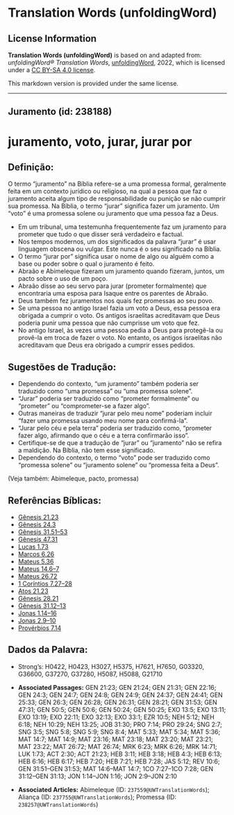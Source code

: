 # Translation Words (unfoldingWord)

## License Information

**Translation Words (unfoldingWord)** is based on and adapted from: _unfoldingWord® Translation Words_, [unfoldingWord](https://unfoldingword.org/utw), 2022, which is licensed under a [CC BY-SA 4.0 license](https://creativecommons.org/licenses/by-sa/4.0/legalcode.en).

This markdown version is provided under the same license.



--------------------------------

## Juramento (id: 238188)

juramento, voto, jurar, jurar por
=================================

Definição:
----------

O termo “juramento” na Bíblia refere\-se a uma promessa formal, geralmente feita em um contexto jurídico ou religioso, na qual a pessoa que faz o juramento aceita algum tipo de responsabilidade ou punição se não cumprir sua promessa. Na Bíblia, o termo “jurar” significa fazer um juramento. Um “voto” é uma promessa solene ou juramento que uma pessoa faz a Deus.

* Em um tribunal, uma testemunha frequentemente faz um juramento para prometer que tudo o que disser será verdadeiro e factual.
* Nos tempos modernos, um dos significados da palavra “jurar” é usar linguagem obscena ou vulgar. Este nunca é o seu significado na Bíblia.
* O termo “jurar por” significa usar o nome de algo ou alguém como a base ou poder sobre o qual o juramento é feito.
* Abraão e Abimeleque fizeram um juramento quando fizeram, juntos, um pacto sobre o uso de um poço.
* Abraão disse ao seu servo para jurar (prometer formalmente) que encontraria uma esposa para Isaque entre os parentes de Abraão.
* Deus também fez juramentos nos quais fez promessas ao seu povo.
* Se uma pessoa no antigo Israel fazia um voto a Deus, essa pessoa era obrigada a cumprir o voto. Os antigos israelitas acreditavam que Deus poderia punir uma pessoa que não cumprisse um voto que fez.
* No antigo Israel, às vezes uma pessoa pedia a Deus para protegê\-la ou provê\-la em troca de fazer o voto. No entanto, os antigos israelitas não acreditavam que Deus era obrigado a cumprir esses pedidos.

Sugestões de Tradução:
----------------------

* Dependendo do contexto, “um juramento” também poderia ser traduzido como “uma promessa” ou “uma promessa solene”.
* “Jurar” poderia ser traduzido como “prometer formalmente” ou “prometer” ou “comprometer\-se a fazer algo”.
* Outras maneiras de traduzir “jurar pelo meu nome” poderiam incluir “fazer uma promessa usando meu nome para confirmá\-la”.
* “Jurar pelo céu e pela terra” poderia ser traduzido como, “prometer fazer algo, afirmando que o céu e a terra confirmarão isso”.
* Certifique\-se de que a tradução de “jurar” ou “juramento” não se refira a maldição. Na Bíblia, não tem esse significado.
* Dependendo do contexto, o termo “voto” pode ser traduzido como “promessa solene” ou “juramento solene” ou “promessa feita a Deus”.

(Veja também: Abimeleque, pacto, promessa)

Referências Bíblicas:
---------------------

* [Gênesis 21\.23](https://ref.ly/Gen21:23)
* [Gênesis 24\.3](https://ref.ly/Gen24:3)
* [Gênesis 31\.51–53](https://ref.ly/Gen31:51-Gen31:53)
* [Gênesis 47\.31](https://ref.ly/Gen47:31)
* [Lucas 1\.73](https://ref.ly/Luke1:73)
* [Marcos 6\.26](https://ref.ly/Mark6:26)
* [Mateus 5\.36](https://ref.ly/Matt5:36)
* [Mateus 14\.6–7](https://ref.ly/Matt14:6-Matt14:7)
* [Mateus 26\.72](https://ref.ly/Matt26:72)
* [1 Coríntios 7\.27–28](https://ref.ly/1Cor7:27-1Cor7:28)
* [Atos 21\.23](https://ref.ly/Acts21:23)
* [Gênesis 28\.21](https://ref.ly/Gen28:21)
* [Gênesis 31\.12–13](https://ref.ly/Gen31:12-Gen31:13)
* [Jonas 1\.14–16](https://ref.ly/Jonah1:14-Jonah1:16)
* [Jonas 2\.9–10](https://ref.ly/Jonah2:9-Jonah2:10)
* [Provérbios 7\.14](https://ref.ly/Prov7:14)

Dados da Palavra:
-----------------

* Strong’s: H0422, H0423, H3027, H5375, H7621, H7650, G03320, G36600, G37270, G37280, H5087, H5088, G21710

* **Associated Passages:** GEN 21:23; GEN 21:24; GEN 21:31; GEN 22:16; GEN 24:3; GEN 24:7; GEN 24:8; GEN 24:9; GEN 24:37; GEN 24:41; GEN 25:33; GEN 26:3; GEN 26:28; GEN 26:31; GEN 28:21; GEN 31:53; GEN 47:31; GEN 50:5; GEN 50:6; GEN 50:24; GEN 50:25; EXO 13:5; EXO 13:11; EXO 13:19; EXO 22:11; EXO 32:13; EXO 33:1; EZR 10:5; NEH 5:12; NEH 6:18; NEH 10:29; NEH 13:25; JOB 31:30; PRO 7:14; PRO 29:24; SNG 2:7; SNG 3:5; SNG 5:8; SNG 5:9; SNG 8:4; MAT 5:33; MAT 5:34; MAT 5:36; MAT 14:7; MAT 14:9; MAT 23:16; MAT 23:18; MAT 23:20; MAT 23:21; MAT 23:22; MAT 26:72; MAT 26:74; MRK 6:23; MRK 6:26; MRK 14:71; LUK 1:73; ACT 2:30; ACT 21:23; HEB 3:11; HEB 3:18; HEB 4:3; HEB 6:13; HEB 6:16; HEB 6:17; HEB 7:20; HEB 7:21; HEB 7:28; JAS 5:12; REV 10:6; GEN 31:51–GEN 31:53; MAT 14:6–MAT 14:7; 1CO 7:27–1CO 7:28; GEN 31:12–GEN 31:13; JON 1:14–JON 1:16; JON 2:9–JON 2:10
* **Associated Articles:** Abimeleque (ID: `237559@UWTranslationWords`); Aliança (ID: `237755@UWTranslationWords`); Promessa (ID: `238257@UWTranslationWords`)

